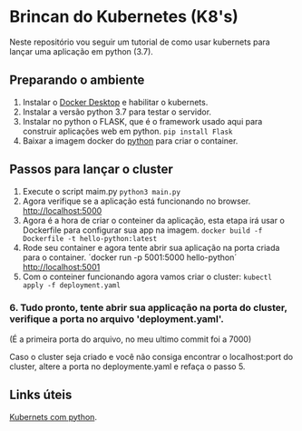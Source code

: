 # Brincan do Kubernetes (K8's)
Neste repositório vou seguir um tutorial de como usar kubernets para lançar uma aplicação em python (3.7).
## Preparando o ambiente
1. Instalar o [Docker Desktop](https://hub.docker.com/editions/community/docker-ce-desktop-windows) e habilitar o kubernets.
2. Instalar a versão python 3.7 para testar o servidor.
3. Instalar no python o FLASK, que é o framework usado aqui para construir aplicações web em python.
`pip install Flask`
4. Baixar a imagem docker do [python](https://hub.docker.com/_/python/) para criar o container.

## Passos para lançar o cluster
 1. Execute o script maim.py
`python3 main.py`   
 2. Agora verifique se a aplicação está funcionando no browser.
[http://localhost:5000](http://localhost:5000)
 3. Agora é a hora de criar o conteiner da aplicação, esta etapa irá usar o Dockerfile para configurar sua app na imagem. 
```docker build -f Dockerfile -t hello-python:latest```
 4. Rode seu container e agora tente abrir sua aplicação na porta criada para o container.
´docker run -p 5001:5000 hello-python´
[http://localhost:5001](http://localhost:5001)
 5. Com o conteiner funcionando agora vamos criar o cluster:
```kubectl apply -f deployment.yaml```
### 6. Tudo pronto, tente abrir sua applicação na porta do cluster, verifique a porta no arquivo 'deployment.yaml'.
(É a primeira porta do arquivo, no meu ultimo commit foi a 7000)

Caso o cluster seja criado e você não consiga encontrar o localhost:port do cluster, altere a porta no deploymente.yaml e refaça o passo 5.

## Links úteis
[Kubernets com python](https://kubernetes.io/blog/2019/07/23/get-started-with-kubernetes-using-python/).

